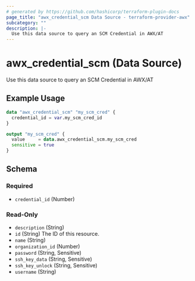 ```yaml
---
# generated by https://github.com/hashicorp/terraform-plugin-docs
page_title: "awx_credential_scm Data Source - terraform-provider-awx"
subcategory: ""
description: |-
  Use this data source to query an SCM Credential in AWX/AT
---
```


# awx_credential_scm (Data Source)

Use this data source to query an SCM Credential in AWX/AT

## Example Usage

```terraform
data "awx_credential_scm" "my_scm_cred" {
  credential_id = var.my_scm_cred_id
}

output "my_scm_cred" {
  value     = data.awx_credential_scm.my_scm_cred
  sensitive = true
}
```

<!-- schema generated by tfplugindocs -->
## Schema

### Required

- `credential_id` (Number)

### Read-Only

- `description` (String)
- `id` (String) The ID of this resource.
- `name` (String)
- `organization_id` (Number)
- `password` (String, Sensitive)
- `ssh_key_data` (String, Sensitive)
- `ssh_key_unlock` (String, Sensitive)
- `username` (String)
